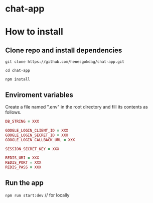 # chat-app

# How to install
## Clone repo and install dependencies
`git clone https://github.com/henesgokdag/chat-app.git`

`cd chat-app`

`npm install`

## Enviroment variables
Create a file named ".env" in the root directory and fill its contents as follows.

```ruby
DB_STRING = XXX

GOOGLE_LOGIN_CLIENT_ID = XXX
GOOGLE_LOGIN_SECRET_ID = XXX
GOOGLE_LOGIN_CALLBACK_URL = XXX

SESSION_SECRET_KEY = XXX

REDIS_URI = XXX
REDIS_PORT = XXX
REDIS_PASS = XXX
```

## Run the app
`npm run start:dev` // for locally